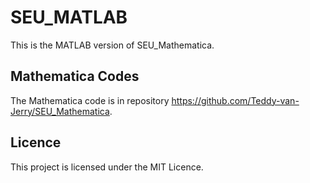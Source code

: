 # SEU_MATLAB
This is the MATLAB version of SEU_Mathematica.

## Mathematica Codes
The Mathematica code is in repository https://github.com/Teddy-van-Jerry/SEU_Mathematica.

## Licence
This project is licensed under the MIT Licence.
